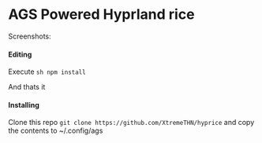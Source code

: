 # AGS Powered Hyprland rice

Screenshots:

#### Editing
Execute ```sh
npm install```

And thats it

#### Installing
Clone this repo `git clone https://github.com/XtremeTHN/hyprice` and copy the contents to ~/.config/ags
